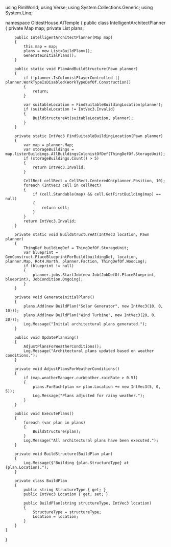 using RimWorld;
using Verse;
using System.Collections.Generic;
using System.Linq;

namespace OldestHouse.AITemple
{
    public class IntelligentArchitectPlanner
    {
        private Map map;
        private List<BuildPlan> plans;

        public IntelligentArchitectPlanner(Map map)
        {
            this.map = map;
            plans = new List<BuildPlan>();
            GenerateInitialPlans();
        }

        public static void PlanAndBuildStructure(Pawn planner)
        {
            if (!planner.IsColonistPlayerControlled || planner.WorkTypeIsDisabled(WorkTypeDefOf.Construction))
            {
                return;
            }

            var suitableLocation = FindSuitableBuildingLocation(planner);
            if (suitableLocation != IntVec3.Invalid)
            {
                BuildStructureAt(suitableLocation, planner);
            }
        }

        private static IntVec3 FindSuitableBuildingLocation(Pawn planner)
        {
            var map = planner.Map;
            var storageBuildings = map.listerBuildings.AllBuildingsColonistOfDef(ThingDefOf.StorageUnit);
            if (storageBuildings.Count() > 5)
            {
                return IntVec3.Invalid;
            }

            CellRect cellRect = CellRect.CenteredOn(planner.Position, 10);
            foreach (IntVec3 cell in cellRect)
            {
                if (cell.Standable(map) && cell.GetFirstBuilding(map) == null)
                {
                    return cell;
                }
            }
            return IntVec3.Invalid;
        }

        private static void BuildStructureAt(IntVec3 location, Pawn planner)
        {
            ThingDef buildingDef = ThingDefOf.StorageUnit;
            var blueprint = GenConstruct.PlaceBlueprintForBuild(buildingDef, location, planner.Map, Rot4.North, planner.Faction, ThingDefOf.WoodLog);
            if (blueprint != null)
            {
                planner.jobs.StartJob(new Job(JobDefOf.PlaceBlueprint, blueprint), JobCondition.Ongoing);
            }
        }

        private void GenerateInitialPlans()
        {
            plans.Add(new BuildPlan("Solar Generator", new IntVec3(10, 0, 10)));
            plans.Add(new BuildPlan("Wind Turbine", new IntVec3(20, 0, 20)));
            Log.Message("Initial architectural plans generated.");
        }

        public void UpdatePlanning()
        {
            AdjustPlansForWeatherConditions();
            Log.Message("Architectural plans updated based on weather conditions.");
        }

        private void AdjustPlansForWeatherConditions()
        {
            if (map.weatherManager.curWeather.rainRate > 0.5f)
            {
                plans.ForEach(plan => plan.Location += new IntVec3(5, 0, 5));
                Log.Message("Plans adjusted for rainy weather.");
            }
        }

        public void ExecutePlans()
        {
            foreach (var plan in plans)
            {
                BuildStructure(plan);
            }
            Log.Message("All architectural plans have been executed.");
        }

        private void BuildStructure(BuildPlan plan)
        {
            Log.Message($"Building {plan.StructureType} at {plan.Location}.");
        }

        private class BuildPlan
        {
            public string StructureType { get; }
            public IntVec3 Location { get; set; }

            public BuildPlan(string structureType, IntVec3 location)
            {
                StructureType = structureType;
                Location = location;
            }
        }
    }
}
